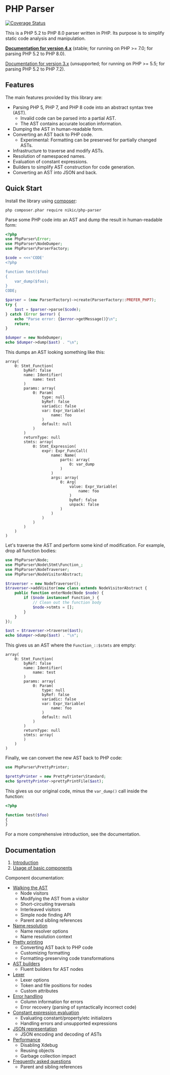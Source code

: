 PHP Parser
==========

[![Coverage Status](https://coveralls.io/repos/github/nikic/PHP-Parser/badge.svg?branch=master)](https://coveralls.io/github/nikic/PHP-Parser?branch=master)

This is a PHP 5.2 to PHP 8.0 parser written in PHP. Its purpose is to simplify static code analysis and manipulation.

[**Documentation for version 4.x**][doc_master] (stable; for running on PHP >= 7.0; for parsing PHP 5.2 to PHP 8.0).

[Documentation for version 3.x][doc_3_x] (unsupported; for running on PHP >= 5.5; for parsing PHP 5.2 to PHP 7.2).

Features
--------

The main features provided by this library are:

* Parsing PHP 5, PHP 7, and PHP 8 code into an abstract syntax tree (AST).
    * Invalid code can be parsed into a partial AST.
    * The AST contains accurate location information.
* Dumping the AST in human-readable form.
* Converting an AST back to PHP code.
    * Experimental: Formatting can be preserved for partially changed ASTs.
* Infrastructure to traverse and modify ASTs.
* Resolution of namespaced names.
* Evaluation of constant expressions.
* Builders to simplify AST construction for code generation.
* Converting an AST into JSON and back.

Quick Start
-----------

Install the library using [composer](https://getcomposer.org):

    php composer.phar require nikic/php-parser

Parse some PHP code into an AST and dump the result in human-readable form:

```php
<?php
use PhpParser\Error;
use PhpParser\NodeDumper;
use PhpParser\ParserFactory;

$code = <<<'CODE'
<?php

function test($foo)
{
    var_dump($foo);
}
CODE;

$parser = (new ParserFactory)->create(ParserFactory::PREFER_PHP7);
try {
    $ast = $parser->parse($code);
} catch (Error $error) {
    echo "Parse error: {$error->getMessage()}\n";
    return;
}

$dumper = new NodeDumper;
echo $dumper->dump($ast) . "\n";
```

This dumps an AST looking something like this:

```
array(
    0: Stmt_Function(
        byRef: false
        name: Identifier(
            name: test
        )
        params: array(
            0: Param(
                type: null
                byRef: false
                variadic: false
                var: Expr_Variable(
                    name: foo
                )
                default: null
            )
        )
        returnType: null
        stmts: array(
            0: Stmt_Expression(
                expr: Expr_FuncCall(
                    name: Name(
                        parts: array(
                            0: var_dump
                        )
                    )
                    args: array(
                        0: Arg(
                            value: Expr_Variable(
                                name: foo
                            )
                            byRef: false
                            unpack: false
                        )
                    )
                )
            )
        )
    )
)
```

Let's traverse the AST and perform some kind of modification. For example, drop all function bodies:

```php
use PhpParser\Node;
use PhpParser\Node\Stmt\Function_;
use PhpParser\NodeTraverser;
use PhpParser\NodeVisitorAbstract;

$traverser = new NodeTraverser();
$traverser->addVisitor(new class extends NodeVisitorAbstract {
    public function enterNode(Node $node) {
        if ($node instanceof Function_) {
            // Clean out the function body
            $node->stmts = [];
        }
    }
});

$ast = $traverser->traverse($ast);
echo $dumper->dump($ast) . "\n";
```

This gives us an AST where the `Function_::$stmts` are empty:

```
array(
    0: Stmt_Function(
        byRef: false
        name: Identifier(
            name: test
        )
        params: array(
            0: Param(
                type: null
                byRef: false
                variadic: false
                var: Expr_Variable(
                    name: foo
                )
                default: null
            )
        )
        returnType: null
        stmts: array(
        )
    )
)
```

Finally, we can convert the new AST back to PHP code:

```php
use PhpParser\PrettyPrinter;

$prettyPrinter = new PrettyPrinter\Standard;
echo $prettyPrinter->prettyPrintFile($ast);
```

This gives us our original code, minus the `var_dump()` call inside the function:

```php
<?php

function test($foo)
{
}
```

For a more comprehensive introduction, see the documentation.

Documentation
-------------

1. [Introduction](doc/0_Introduction.markdown)
2. [Usage of basic components](doc/2_Usage_of_basic_components.markdown)

Component documentation:

* [Walking the AST](doc/component/Walking_the_AST.markdown)
    * Node visitors
    * Modifying the AST from a visitor
    * Short-circuiting traversals
    * Interleaved visitors
    * Simple node finding API
    * Parent and sibling references
* [Name resolution](doc/component/Name_resolution.markdown)
    * Name resolver options
    * Name resolution context
* [Pretty printing](doc/component/Pretty_printing.markdown)
    * Converting AST back to PHP code
    * Customizing formatting
    * Formatting-preserving code transformations
* [AST builders](doc/component/AST_builders.markdown)
    * Fluent builders for AST nodes
* [Lexer](doc/component/Lexer.markdown)
    * Lexer options
    * Token and file positions for nodes
    * Custom attributes
* [Error handling](doc/component/Error_handling.markdown)
    * Column information for errors
    * Error recovery (parsing of syntactically incorrect code)
* [Constant expression evaluation](doc/component/Constant_expression_evaluation.markdown)
    * Evaluating constant/property/etc initializers
    * Handling errors and unsupported expressions
* [JSON representation](doc/component/JSON_representation.markdown)
    * JSON encoding and decoding of ASTs
* [Performance](doc/component/Performance.markdown)
    * Disabling Xdebug
    * Reusing objects
    * Garbage collection impact
* [Frequently asked questions](doc/component/FAQ.markdown)
    * Parent and sibling references

[doc_3_x]: https://github.com/nikic/PHP-Parser/tree/3.x/doc

[doc_master]: https://github.com/nikic/PHP-Parser/tree/master/doc
